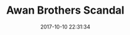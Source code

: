 ---
layout: inner
title: 'Awan Brothers Scandal'
date: 2017-10-10 22:31:34
categories: awan wasserman schultz 
tags: videos awan wasserman schultz 
featured_video_id: FPGfVZLzqXM
lead_text: 'A Discussion on the Awan Brothers/Wasserman-Schultz/Clinton IT Scandal /w Congressional House Members'
---
